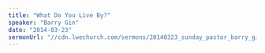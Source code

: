 ```yaml
---
title: "What Do You Live By?"
speaker: "Barry Gin"
date: "2014-03-23"
sermonUrl: "//cdn.lwechurch.com/sermons/20140323_sunday_pastor_barry_gin_what_do_you_live_by.mp3"
---
```

